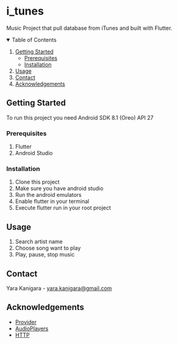 # i_tunes

Music Project that pull database from iTunes and built with Flutter.

<!-- TABLE OF CONTENTS -->
<details open="open">
  <summary>Table of Contents</summary>
  <ol>
    <li>
      <a href="#getting-started">Getting Started</a>
      <ul>
        <li><a href="#prerequisites">Prerequisites</a></li>
        <li><a href="#installation">Installation</a></li>
      </ul>
    </li>
    <li><a href="#usage">Usage</a></li>
    <li><a href="#contact">Contact</a></li>
    <li><a href="#acknowledgements">Acknowledgements</a></li>
  </ol>
</details>

<!-- GETTING STARTED -->
## Getting Started
To run this project you need Android SDK 8.1 (Oreo) API 27

### Prerequisites
1. Flutter
2. Android Studio

### Installation
1. Clone this project
2. Make sure you have android studio
3. Run the android emulators
4. Enable flutter in your terminal
5. Execute flutter run in your root project

<!-- USAGE EXAMPLES -->
## Usage
1. Search artist name
2. Choose song want to play
3. Play, pause, stop music

<!-- CONTACT -->
## Contact
Yara Kanigara - yara.kanigara@gmail.com

<!-- ACKNOWLEDGEMENTS -->
## Acknowledgements
* [Provider](https://pub.dev/packages/provider)
* [AudioPlayers](https://pub.dev/packages/audioplayers  )
* [HTTP](https://pub.dev/packages/http)

